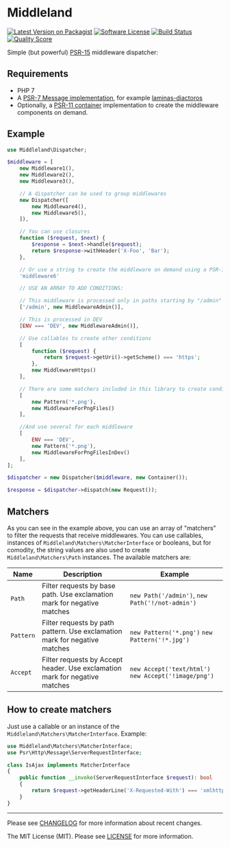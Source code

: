 # Middleland

[![Latest Version on Packagist][ico-version]][link-packagist]
[![Software License][ico-license]](LICENSE)
[![Build Status][ico-travis]][link-travis]
[![Quality Score][ico-scrutinizer]][link-scrutinizer]

Simple (but powerful) [PSR-15](https://github.com/php-fig/fig-standards/blob/master/accepted/PSR-15-request-handlers.md) middleware dispatcher:

## Requirements

* PHP 7
* A [PSR-7 Message implementation](http://www.php-fig.org/psr/psr-7/), for example [laminas-diactoros](https://github.com/laminas/laminas-diactoros)
* Optionally, a [PSR-11 container](https://github.com/php-fig/container) implementation to create the middleware components on demand.

## Example

```php
use Middleland\Dispatcher;

$middleware = [
    new Middleware1(),
    new Middleware2(),
    new Middleware3(),

    // A dispatcher can be used to group middlewares
    new Dispatcher([
        new Middleware4(),
        new Middleware5(),
    ]),

    // You can use closures
    function ($request, $next) {
        $response = $next->handle($request);
        return $response->withHeader('X-Foo', 'Bar');
    },

    // Or use a string to create the middleware on demand using a PSR-11 container
    'middleware6'

    // USE AN ARRAY TO ADD CONDITIONS:

    // This middleware is processed only in paths starting by "/admin"
    ['/admin', new MiddlewareAdmin()],

    // This is processed in DEV
    [ENV === 'DEV', new MiddlewareAdmin()],

    // Use callables to create other conditions
    [
        function ($request) {
            return $request->getUri()->getScheme() === 'https';
        },
        new MiddlewareHttps()
    ],

    // There are some matchers included in this library to create conditions
    [
        new Pattern('*.png'),
        new MiddlewareForPngFiles()
    ],

    //And use several for each middleware
    [
        ENV === 'DEV',
        new Pattern('*.png'),
        new MiddlewareForPngFilesInDev()
    ],
];

$dispatcher = new Dispatcher($middleware, new Container());

$response = $dispatcher->dispatch(new Request());
```

## Matchers

As you can see in the example above, you can use an array of "matchers" to filter the requests that receive middlewares. You can use callables, instances of `Middleland\Matchers\MatcherInterface` or booleans, but for comodity, the string values are also used to create `Middleland\Matchers\Path` instances. The available matchers are:

Name | Description | Example
-----|-------------|--------
`Path` | Filter requests by base path. Use exclamation mark for negative matches | `new Path('/admin')`, `new Path('!/not-admin')`
`Pattern` | Filter requests by path pattern. Use exclamation mark for negative matches | `new Pattern('*.png')` `new Pattern('!*.jpg')`
`Accept` | Filter requests by Accept header. Use exclamation mark for negative matches | `new Accept('text/html')` `new Accept('!image/png')`

## How to create matchers

Just use a callable or an instance of the `Middleland\Matchers\MatcherInterface`. Example:

```php
use Middleland\Matchers\MatcherInterface;
use Psr\Http\Message\ServerRequestInterface;

class IsAjax implements MatcherInterface
{
    public function __invoke(ServerRequestInterface $request): bool
    {
    	return $request->getHeaderLine('X-Requested-With') === 'xmlhttprequest';
	}
}
```

---

Please see [CHANGELOG](CHANGELOG.md) for more information about recent changes.

The MIT License (MIT). Please see [LICENSE](LICENSE) for more information.

[ico-version]: https://img.shields.io/packagist/v/oscarotero/middleland.svg?style=flat-square
[ico-license]: https://img.shields.io/badge/license-MIT-brightgreen.svg?style=flat-square
[ico-travis]: https://img.shields.io/travis/middlewares/oscarotero/middleland.svg?style=flat-square
[ico-scrutinizer]: https://img.shields.io/scrutinizer/g/oscarotero/middleland.svg?style=flat-square

[link-packagist]: https://packagist.org/packages/oscarotero/middleland
[link-travis]: https://travis-ci.org/oscarotero/middleland
[link-scrutinizer]: https://scrutinizer-ci.com/g/oscarotero/middleland
